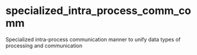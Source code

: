 # specialized_intra_process_comm_comm
Specialized intra-process communication manner to unify data types of processing and communication
